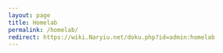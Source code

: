 ```yaml
---
layout: page
title: Homelab
permalink: /homelab/
redirect: https://wiki.Naryiu.net/doku.php?id=admin:homelab
---
```

